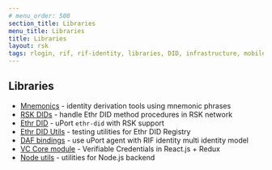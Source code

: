 ```yaml
---
# menu_order: 500
section_title: Libraries
menu_title: Libraries
title: Libraries
layout: rsk
tags: rlogin, rif, rif-identity, libraries, DID, infrastructure, mobile, protocols, mvp, design, rbtc, defi, decentralized, quick-start, guides, tutorial, networks, dapps, tools, rsk, ethereum, smart-contracts, install, get-started, how-to, mainnet, testnet, contracts, wallets, web3, crypto
---
```


## Libraries

- [Mnemonics](./mnemonics) - identity derivation tools using mnemonic phrases
- [RSK DIDs](./rsk-ethr-did) - handle Ethr DID method procedures in RSK network
- [Ethr DID](./ethr-did) - uPort `ethr-did` with RSK support
- [Ethr DID Utils](./ethr-did-utils) - testing utilities for Ethr DID Registry
- [DAF bindings](./daf) - use uPort agent with RIF identity multi identity model
- [VC Core module](./core) - Verifiable Credentials in React.js + Redux
- [Node utils](./node-utils) - utilities for Node.js backend
